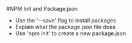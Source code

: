 <!-- #Introduction to Express

* What is a framework? How is it different from a library?
* What is Express?
* Why are we using Express? -->

<!-- #Our First Express App

* Review an existing app (DogDemo)
* Review HTTP response/ request lifecycle
* Create our own simple Express app! -->

#NPM Init and Package.json

* Use the '--save' flag to install packages
* Explain what the package.json file does
* Use 'npm init' to create a new package.json
